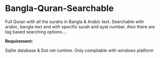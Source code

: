 # Bangla-Quran-Searchable

Full Quran with all the surahs in Bangla & Arabic text. Searchable with arabic, bangla text and with specific surah and ayat number. Also there are tag based searching options....

**Requirement:**

Sqlite database & Dot net runtime. Only compitable with windows platform
